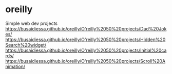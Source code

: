 # oreilly
Simple web dev projects
https://busaidiessa.github.io/oreilly/O'reilly%2050%20projects/Dad%20Jokes/
https://busaidiessa.github.io/oreilly/O'reilly%2050%20projects/Hidden%20Search%20widget/
https://busaidiessa.github.io/oreilly/O'reilly%2050%20projects/Initial%20cards/
https://busaidiessa.github.io/oreilly/O'reilly%2050%20projects/Scroll%20Animation/


